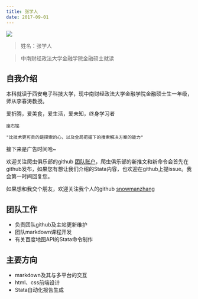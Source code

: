 ```yaml
---
title: 张学人
date: 2017-09-01
---
```


![](index/pict.jpg)

>姓名：张学人

>中南财经政法大学金融学院金融硕士就读

## 自我介绍

本科就读于西安电子科技大学，现中南财经政法大学金融学院金融硕士生一年级，师从李春涛教授。

爱折腾，爱美食，爱生活，爱未知，终身学习者

`座右铭`

    "比技术更可贵的是探索的心，以及全局把握下的搜索解决方案的能力"

接下来是广告时间哈~

欢迎关注爬虫俱乐部的github [团队账户](https://github.com/Stata-Club)，爬虫俱乐部的新推文和新命令会首先在github发布，如果您有想让我们介绍的Stata内容，也欢迎在github上提issue。我会第一时间回复您。

如果想和我交个朋友，欢迎关注我个人的github [snowmanzhang](https://github.com/snowmanzhang)

## 团队工作

- 负责团队github及主站更新维护
- 团队markdown课程开发
- 有关百度地图API的Stata命令制作

## 主要方向

- markdown及其与多平台的交互
- html、css前端设计
- Stata自动化报告生成






